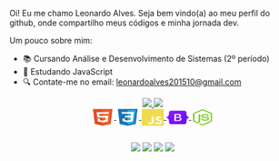 Oi! Eu me chamo Leonardo Alves. Seja bem vindo(a) ao meu perfil do github, onde compartilho meus códigos e minha jornada dev.

Um pouco sobre mim:
- 📚 Cursando Análise e Desenvolvimento de Sistemas (2º período)
- 🌱 Estudando JavaScript
- 🔍 Contate-me no email: leonardoalves201510@gmail.com


<div align="center">
  <div align="center">
  <a href="https://github.com/rafaballerini">
  <img height="42%" src="https://github-readme-stats.vercel.app/api?username=LeonardoAlves04&show_icons=true&theme=synthwave&include_all_commits=true&count_private=true"/>
  <img height="50%" src="https://github-readme-stats.vercel.app/api/top-langs/?username=LeonardoAlves04&layout=compact&langs_count=7&theme=synthwave"/>
</div>
  
<img align="center" alt="leo-HTML" height="30" width="40" src="https://raw.githubusercontent.com/devicons/devicon/master/icons/html5/html5-original.svg">
<img align="center" alt="leo-CSS" height="30" width="40" src="https://raw.githubusercontent.com/devicons/devicon/master/icons/css3/css3-original.svg">
<img align="center" alt="leo-Js" height="30" width="40" src="https://raw.githubusercontent.com/devicons/devicon/master/icons/javascript/javascript-plain.svg">
<img align="center" alt="leo-bstrap" height="30" width="40" src="https://raw.githubusercontent.com/devicons/devicon/master/icons/bootstrap/bootstrap-original.svg">
<img align="center" alt="leo-Js" height="30" width="40" src="https://raw.githubusercontent.com/devicons/devicon/master/icons/nodejs/nodejs-original.svg">
      
    
##
    
<a href = "mailto:leonardoalves201510@gmail.com"><img src="https://img.shields.io/badge/Gmail-D14836?style=for-the-badge&logo=gmail&logoColor=white" target="_blank"></a>
<a href="https://www.linkedin.com/in/leonardo-alves-042ab4177/" target="_blank"><img src="https://img.shields.io/badge/-LinkedIn-%230077B5?style=for-the-badge&logo=linkedin&logoColor=white" target="_blank"></a> 
<a href="https://discord.gg/wagxzStdcR" target="_blank"><img src="https://img.shields.io/badge/Discord-7289DA?style=for-the-badge&logo=discord&logoColor=white" target="_blank"></a> 
<a href="https://instagram.com/leonarrdo_alves" target="_blank"><img src="https://img.shields.io/badge/-Instagram-%23E4405F?style=for-the-badge&logo=instagram&logoColor=white" target="_blank"></a>
 

  
  
  
    

